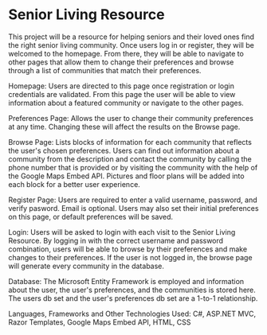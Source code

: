 # Senior Living Resource

This project will be a resource for helping seniors and their loved ones find the right senior living community.
Once users log in or register, they will be welcomed to the homepage. From there, they will be able to navigate to other pages that 
allow them to change their preferences and browse through a list of communities that match their preferences. 

Homepage: Users are directed to this page once registration or login credentials are validated. From this page the user will be able to view information about a featured community or navigate to the other pages.

Preferences Page: Allows the user to change their community preferences at any time. Changing these will affect the results on the Browse page.

Browse Page: Lists blocks of information for each community that reflects the user's chosen preferences. Users can find out information about a community from the description and contact the community by calling the phone number that is provided or by visiting the community with the help of the Google Maps Embed API. Pictures and floor plans will be added into each block for a better user experience.

Register Page: Users are required to enter a valid username, password, and verify pasword. Email is optional. Users may also set their initial preferences on this page, or default preferences will be saved.

Login: Users will be asked to login with each visit to the Senior Living Resource. By logging in with the correct username and password combination, users will be able to browse by their preferences and make changes to their preferences. If the user is not logged in, the browse page will generate every community in the database.

Database: The Microsoft Entity Framework is employed and information about the user, the user's preferences, and the communities is stored here. The users db set and the user's preferences db set are a 1-to-1 relationship.

Languages, Frameworks and Other Technologies Used: C#, ASP.NET MVC, Razor Templates, Google Maps Embed API, HTML, CSS
